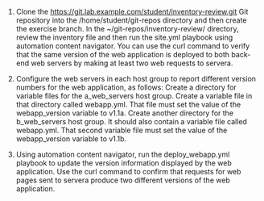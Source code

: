 1. Clone the https://git.lab.example.com/student/inventory-review.git Git repository into the /home/student/git-repos directory and then create the exercise
branch. In the ~/git-repos/inventory-review/ directory, review the inventory file and then run the site.yml playbook using automation content navigator. You can use the curl command to verify that the same version of the web application is deployed to both back-end web servers by making at least two web requests to servera.

2. Configure the web servers in each host group to report different version numbers for the web application, as follows:
   Create a directory for variable files for the a_web_servers host group. Create a variable file in that directory called webapp.yml. That file must set the value of the webapp_version variable to v1.1a.
   Create another directory for the b_web_servers host group. It should also contain a variable file called webapp.yml. That second variable file must set the value of the webapp_version variable to v1.1b.

3. Using automation content navigator, run the deploy_webapp.yml playbook to update the version information displayed by the web application. Use the curl command to confirm that requests for web pages sent to servera produce two different versions of the web application.
